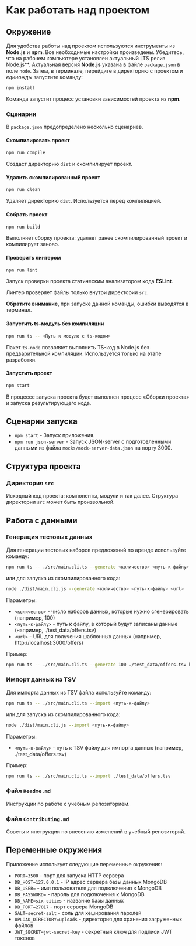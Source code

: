 # Как работать над проектом

## Окружение

Для удобства работы над проектом используются инструменты из **Node.js** и **npm**. Все необходимые настройки произведены. Убедитесь, что на рабочем компьютере установлен актуальный LTS релиз Node.js**. Актуальная версия **Node.js** указана в файле `package.json` в поле `node`. Затем, в терминале, перейдите в директорию с проектом и _единожды_ запустите команду:

```bash
npm install
```

Команда запустит процесс установки зависимостей проекта из **npm**.

### Сценарии

В `package.json` предопределено несколько сценариев.

#### Скомпилировать проект

```bash
npm run compile
```

Создаст директорию `dist` и скомпилирует проект.

#### Удалить скомпилированный проект

```bash
npm run clean
```

Удаляет директорию `dist`. Используется перед компиляцией.

#### Собрать проект

```bash
npm run build
```

Выполняет сборку проекта: удаляет ранее скомпилированный проект и компилирует заново.

#### Проверить линтером

```bash
npm run lint
```

Запуск проверки проекта статическим анализатором кода **ESLint**.

Линтер проверяет файлы только внутри директории `src`.

**Обратите внимание**, при запуске данной команды, ошибки выводятся в терминал.

#### Запустить ts-модуль без компиляции

```bash
npm run ts -- <Путь к модулю с ts-кодом>
```

Пакет `ts-node` позволяет выполнить TS-код в Node.js без предварительной компиляции. Используется только на этапе разработки.

#### Запустить проект

```bash
npm start
```

В процессе запуска проекта будет выполнен процесс «Сборки проекта» и запуска результирующего кода.

## Сценарии запуска

- `npm start` - Запуск приложения.
- `npm run json-server` - Запуск JSON-server с подготовленными данными из файла `mocks/mock-server-data.json` на порту 3000.

## Структура проекта

### Директория `src`

Исходный код проекта: компоненты, модули и так далее. Структура директории `src` может быть произвольной.

## Работа с данными

### Генерация тестовых данных

Для генерации тестовых наборов предложений по аренде используйте команду:

```bash
npm run ts -- ./src/main.cli.ts --generate <количество> <путь-к-файлу> <url>
```

или для запуска из скомпилированного кода:

```bash
node ./dist/main.cli.js --generate <количество> <путь-к-файлу> <url>
```

Параметры:
- `<количество>` - число наборов данных, которые нужно сгенерировать (например, 100)
- `<путь-к-файлу>` - путь к файлу, в который будут записаны данные (например, ./test_data/offers.tsv)
- `<url>` - URL для получения шаблонных данных (например, http://localhost:3000/offers)

Пример:
```bash
npm run ts -- ./src/main.cli.ts --generate 100 ./test_data/offers.tsv http://localhost:3000/offers
```

### Импорт данных из TSV

Для импорта данных из TSV файла используйте команду:

```bash
npm run ts -- ./src/main.cli.ts --import <путь-к-файлу>
```

или для запуска из скомпилированного кода:

```bash
node ./dist/main.cli.js --import <путь-к-файлу>
```

Параметры:
- `<путь-к-файлу>` - путь к TSV файлу для импорта данных (например, ./test_data/offers.tsv)

Пример:
```bash
npm run ts -- ./src/main.cli.ts --import ./test_data/offers.tsv
```

### Файл `Readme.md`

Инструкции по работе с учебным репозиторием.

### Файл `Contributing.md`

Советы и инструкции по внесению изменений в учебный репозиторий.

## Переменные окружения

Приложение использует следующие переменные окружения:

- `PORT=3500` - порт для запуска HTTP сервера
- `DB_HOST=127.0.0.1` - IP адрес сервера базы данных MongoDB
- `DB_USER=` - имя пользователя для подключения к MongoDB
- `DB_PASSWORD=` - пароль для подключения к MongoDB  
- `DB_NAME=six-cities` - название базы данных
- `DB_PORT=27017` - порт сервера MongoDB
- `SALT=secret-salt` - соль для хеширования паролей
- `UPLOAD_DIRECTORY=uploads` - директория для хранения загруженных файлов
- `JWT_SECRET=jwt-secret-key` - секретный ключ для подписи JWT токенов
